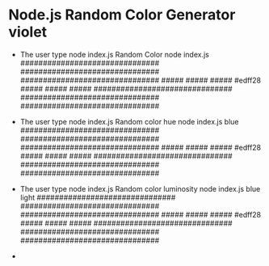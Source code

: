 # Node.js Random Color Generator violet

- The user type node index.js
  Random Color
  node index.js
  ###############################
  ###############################
  ############################### ##### ##### ##### #edff28 ##### ##### #####
  ###############################
  ###############################
  ###############################

- The user type node index.js <heu>
  Random color hue
  node index.js blue
  ###############################
  ###############################
  ############################### ##### ##### ##### #edff28 ##### ##### #####
  ###############################
  ###############################
  ###############################

- The user type node index.js <hue> <luminosity>
  Random color luminosity
  node index.js blue light
  ###############################
  ###############################
  ############################### ##### ##### ##### #edff28 ##### ##### #####
  ###############################
  ###############################
  ###############################

-
